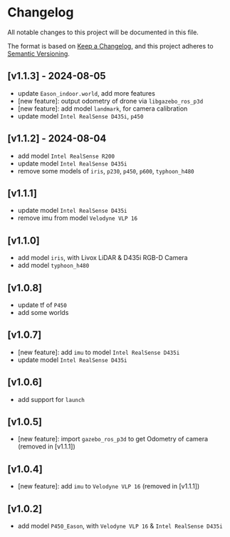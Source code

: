 # Changelog

All notable changes to this project will be documented in this file.

The format is based on [Keep a Changelog](https://keepachangelog.com/en/1.1.0/),
and this project adheres to [Semantic Versioning](https://semver.org/spec/v2.0.0.html).

## [v1.1.3] - 2024-08-05
- update `Eason_indoor.world`, add more features
- [new feature]: output odometry of drone via `libgazebo_ros_p3d`
- [new feature]: add model `landmark`, for camera calibration
- update model `Intel RealSense D435i`, `p450`

## [v1.1.2] - 2024-08-04
- add model `Intel RealSense R200`
- update model `Intel RealSense D435i`
- remove some models of `iris`, `p230`, `p450`, `p600`, `typhoon_h480`

## [v1.1.1]
- update model `Intel RealSense D435i`
- remove imu from model `Velodyne VLP 16`

## [v1.1.0]
- add model `iris`, with Livox LiDAR & D435i RGB-D Camera
- add model `typhoon_h480`

## [v1.0.8]
- update tf of `P450`
- add some worlds

## [v1.0.7]
- [new feature]: add `imu` to model `Intel RealSense D435i`
- update model `Intel RealSense D435i`

## [v1.0.6]
- add support for `launch`

## [v1.0.5]
- [new feature]: import `gazebo_ros_p3d` to get Odometry of camera (removed in [v1.1.1])

## [v1.0.4]
- [new feature]: add `imu` to `Velodyne VLP 16` (removed in [v1.1.1])

## [v1.0.2]
- add model `P450_Eason`, with `Velodyne VLP 16` &  `Intel RealSense D435i`
